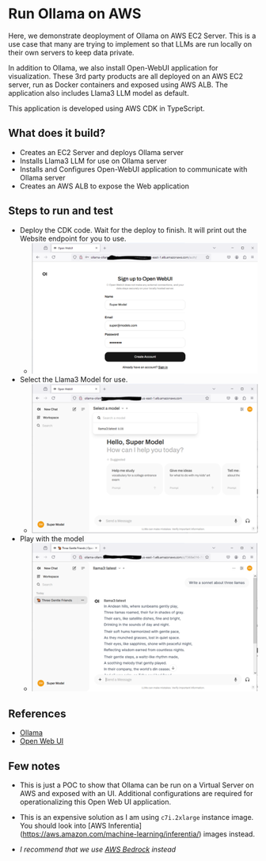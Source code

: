 # Run Ollama on AWS

Here, we demonstrate deoployment of Ollama on AWS EC2 Server.  This is a use case that many are trying to implement so that LLMs are run locally on their own servers to keep data private.  

In addition to Ollama, we also install Open-WebUI application for visualization. These 3rd party products are all deployed on an AWS EC2 server, run as Docker containers and exposed using AWS ALB.  The application also includes Llama3 LLM model as default.

This application is developed using AWS CDK in TypeScript.

## What does it build?
* Creates an EC2 Server and deploys Ollama server
* Installs Llama3 LLM for use on Ollama server
* Installs and Configures Open-WebUI application to communicate with Ollama server
* Creates an AWS ALB to expose the Web application

## Steps to run and test
* Deploy the CDK code. Wait for the deploy to finish.  It will print out the Website endpoint for you to use.
  * ![image](openwebui-signup.PNG "Example of Website registration")
* Select the Llama3 Model for use.
  * ![image](openwebui-select-model.PNG "Select the Llama3 model")
* Play with the model
  * ![image](openwebui-model-response.PNG "Llama3 playground")

## References
* [Ollama](https://ollama.com/)
* [Open Web UI](https://openwebui.com/)

## Few notes
* This is just a POC to show that Ollama can be run on a Virtual Server on AWS and exposed with an UI.  Additional configurations are required for operationalizing this Open Web UI application.
* This is an expensive solution as I am using `c7i.2xlarge` instance image.  You should look into [AWS Inferentia] (https://aws.amazon.com/machine-learning/inferentia/) images instead.

* _I recommend that we use [AWS Bedrock](https://aws.amazon.com/bedrock/) instead_